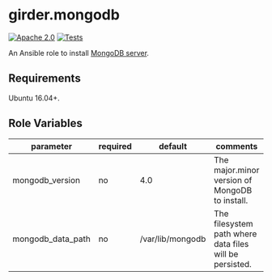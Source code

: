 girder.mongodb
==============
[![Apache 2.0](https://img.shields.io/badge/license-Apache%202-blue.svg)](https://raw.githubusercontent.com/girder/ansible-role-girder-mongodb/master/LICENSE)
[![Tests](https://circleci.com/gh/girder/ansible-role-girder-mongodb.svg?style=svg)](https://circleci.com/gh/girder/ansible-role-girder-mongodb)

An Ansible role to install [MongoDB server](https://www.mongodb.com/download-center/community).

Requirements
------------

Ubuntu 16.04+.

Role Variables
--------------

| parameter         | required | default | comments                                                         |
| ------------------| -------- | ------- | -----------------------------------------------------------------|
| mongodb_version   | no       | 4.0              | The major.minor version of MongoDB to install.          |
| mongodb_data_path | no       | /var/lib/mongodb | The filesystem path where data files will be persisted. |
